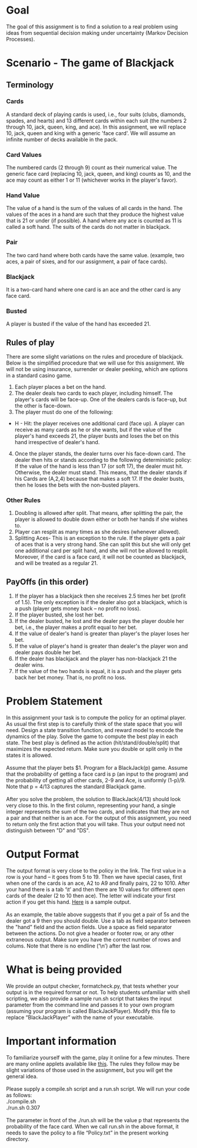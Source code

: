 # Goal
The goal of this assignment is to find a solution to a real problem using ideas from sequential decision making under uncertainty (Markov Decision Processes).

# Scenario - The game of Blackjack

## Terminology

### Cards
A standard deck of playing cards is used, i.e., four suits (clubs, diamonds, spades, and hearts) and 13 different cards within each suit (the numbers 2 through 10, jack, queen, king, and ace). In this assignment, we will replace 10, jack, queen and king with a generic 'face card'. We will assume an infinite number of decks available in the pack.
### Card Values
The numbered cards (2 through 9) count as their numerical value. The generic face card (replacing 10, jack, queen, and king) counts as 10, and the ace may count as either 1 or 11 (whichever works in the player's favor).
### Hand Value
The value of a hand is the sum of the values of all cards in the hand. The values of the aces in a hand are such that they produce the highest value that is 21 or under (if possible). A hand where any ace is counted as 11 is called a soft hand. The suits of the cards do not matter in blackjack.

### Pair
The two card hand where both cards have the same value. (example, two aces, a pair of sixes, and for our assignment, a pair of face cards).

### Blackjack
It is a two-card hand where one card is an ace and the other card is any face card.

### Busted
A player is busted if the value of the hand has exceeded 21.

## Rules of play
There are some slight variations on the rules and procedure of blackjack. Below is the simplified procedure that we will use for this assignment. We will not be using insurance, surrender or dealer peeking, which are options in a standard casino game.
1. Each player places a bet on the hand.<br />
2. The dealer deals two cards to each player, including himself. The player's cards will be face-up. One of the dealers cards is face-up, but the other is face-down.<br />
3. The player must do one of the following:
  * H - Hit: the player receives one additional card (face up). A player can receive as many cards as he or she wants, but if the value of the player's hand exceeds 21, the player busts and loses the bet on this hand irrespective of dealer's hand.<br />
4. Once the player stands, the dealer turns over his face-down card. The dealer then hits or stands according to the following deterministic policy: If the value of the hand is less than 17 (or soft 17), the dealer must hit. Otherwise, the dealer must stand. This means, that the dealer stands if his Cards are (A,2,4) because that makes a soft 17. If the dealer busts, then he loses the bets with the non-busted players.<br />

### Other Rules
1. Doubling is allowed after split. That means, after splitting the pair, the player is allowed to double down either or both her hands if she wishes to.<br />
2. Player can resplit as many times as she desires (whenever allowed).<br />
3. Splitting Aces- This is an exception to the rule. If the player gets a pair of aces that is a very strong hand. She can split this but she will only get one additional card per split hand, and she will not be allowed to resplit. Moreover, if the card is a face card, it will not be counted as blackjack, and will be treated as a regular 21.

## PayOffs (in this order)
1. If the player has a blackjack then she receives 2.5 times her bet (profit of 1.5). The only exception is if the dealer also got a blackjack, which is a push (player gets money back – no profit no loss).<br />
2. If the player busted, she lost her bet.<br />
3. If the dealer busted, he lost and the dealer pays the player double her bet, i.e., the player makes a profit equal to her bet.<br />
4. If the value of dealer's hand is greater than player's the player loses her bet.<br />
5. If the value of player's hand is greater than dealer's the player won and dealer pays double her bet.<br />
6. If the dealer has blackjack and the player has non-blackjack 21 the dealer wins.<br />
7. If the value of the two hands is equal, it is a push and the player gets back her bet money. That is, no profit no loss.<br />

# Problem Statement
In this assignment your task is to compute the policy for an optimal player. As usual the first step is to carefully think of the state space that you will need. Design a state transition function, and reward model to encode the dynamics of the play. Solve the game to compute the best play in each state. The best play is defined as the action (hit/stand/double/split) that maximizes the expected return. Make sure you double or split only in the states it is allowed. <br /><br />Assume that the player bets $1. Program for a BlackJack(p) game. Assume that the probability of getting a face card is p (an input to the program) and the probability of getting all other cards, 2-9 and Ace, is uniformly (1-p)/9. Note that p = 4/13 captures the standard Blackjack game.<br /><br />
After you solve the problem, the solution to BlackJack(4/13) should look very close to this. In the first column, representing your hand, a single integer represents the sum of the two cards, and indicates that they are not a pair and that neither is an ace. For the output of this assignment, you need to return only the first action that you will take. Thus your output need not distinguish between "D" and "DS".

# Output Format
The output format is very close to the policy in the link. The first value in a row is your hand – it goes from 5 to 19. Then we have special cases, first when one of the cards is an ace, A2 to A9 and finally pairs, 22 to 1010. After your hand there is a tab ‘\t’ and then there are 10 values for different open cards of the dealer (2 to 10 then ace). The letter will indicate your first action if you get this hand. [Here](https://github.com/pradyatiitd/COL333/blob/master/Blackjack/samplePolicy.txt) is a sample output. <br /> <br />
As an example, the table above suggests that if you get a pair of 5s and the dealer got a 9 then you should double.
Use a tab as field separator between the "hand" field and the action fields. Use a space as field separator between the actions. Do not give a header or footer row, or any other extraneous output. Make sure you have the correct number of rows and colums. Note that there is no endline (‘\n’) after the last row.

# What is being provided
We provide an output checker, formatcheck.py, that tests whether your output is in the required format or not. To help students unfamiliar with shell scripting, we also provide a sample run.sh script that takes the input parameter from the command line and passes it to your own program (assuming your program is called BlackJackPlayer). Modify this file to replace “BlackJackPlayer” with the name of your executable.

# Important information
To familiarize yourself with the game, play it online for a few minutes. There are many online applets available like [this](http://www.hitorstand.net/game_m.html). The rules they follow may be slight variations of those used in the assignment, but you will get the general idea.
<br />
<br />
Please supply a compile.sh script and a run.sh script. We will run your code as follows: <br />
./compile.sh<br />
./run.sh 0.307<br />
<br />
The parameter in front of the ./run.sh will be the value p that represents the probability of the face card. When we call run.sh in the above format, it needs to save the policy to a file “Policy.txt” in the present working directory.
